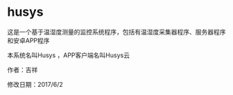 # husys
这是一个基于温湿度测量的监控系统程序，包括有温湿度采集器程序、服务器程序和安卓APP程序

本系统名叫Husys ，APP客户端名叫Husys云

作者：吉祥

修改日期：2017/6/2
